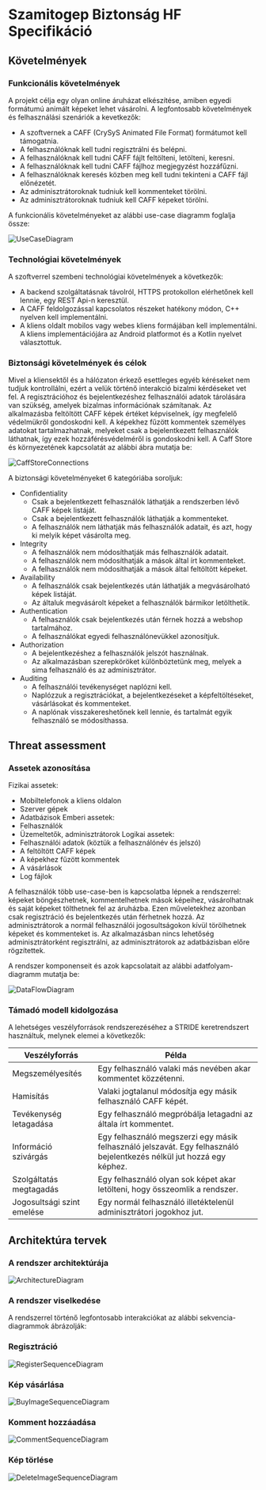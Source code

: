 # Szamitogep Biztonság HF Specifikáció
## Követelmények
### Funkcionális követelmények
A projekt célja egy olyan online áruházat elkészítése, amiben egyedi formátumú animált képeket lehet vásárolni. A legfontosabb követelmények és felhasználási szenáriók a kevetkezők:
* A szoftvernek a CAFF (CrySyS Animated File Format) formátumot kell támogatnia.
* A felhasználóknak kell tudni regisztrálni és belépni.
* A felhasználóknak kell tudni CAFF fájlt feltölteni, letölteni, keresni.
* A felhasználóknak kell tudni CAFF fájlhoz megjegyzést hozzáfűzni.
* A felhasználóknak keresés közben meg kell tudni tekinteni a CAFF fájl előnézetét.
* Az adminisztrátoroknak tudniuk kell kommenteket törölni.
* Az adminisztrátoroknak tudniuk kell CAFF képeket törölni.

A funkcionális követelményeket az alábbi use-case diagramm foglalja össze:

![UseCaseDiagram](images/UseCaseDiagram.png)

### Technológiai követelmények
A szoftverrel szembeni technológiai követelmények a következők:
* A backend szolgáltatásnak távolról, HTTPS protokollon elérhetőnek kell lennie, egy REST Api-n keresztül.
* A CAFF feldolgozással kapcsolatos részeket hatékony módon, C++ nyelven kell implementálni.
* A kliens oldalt mobilos vagy webes kliens formájában kell implementálni. A kliens implementációjára az Android platformot és a Kotlin nyelvet választottuk.

### Biztonsági követelmények és célok
Mivel a kliensektől és a hálózaton érkező esettleges egyéb kéréseket nem tudjuk kontrollálni, ezért a velük történő interakció bizalmi kérdéseket vet fel. A regisztrációhoz és bejelentkezéshez felhasználói adatok tárolására van szükség, amelyek bizalmas információnak számítanak. Az alkalmazásba feltöltött CAFF képek értéket képviselnek, így megfelelő védelmükről gondoskodni kell. A képekhez fűzött kommentek személyes adatokat tartalmazhatnak, melyeket csak a bejelentkezett felhasználók láthatnak, így ezek hozzáférésvédelméről is gondoskodni kell. A Caff Store és környezetének kapcsolatát az alábbi ábra mutatja be:

![CaffStoreConnections](images/CaffStoreConnections.png)

A biztonsági követelményeket 6 kategóriába soroljuk:
* Confidentiality
    * Csak a bejelentkezett felhasználók láthatják a rendszerben lévő CAFF képek listáját.
    * Csak a bejelentkezett felhasználók láthatják a kommenteket.
    * A felhasználók nem láthatják más felhasználók adatait, és azt, hogy ki melyik képet vásárolta meg.
* Integrity
    * A felhasználók nem módosíthatják más felhasználók adatait.
    * A felhasználók nem módosíthatják a mások által írt kommenteket.
    * A felhasználók nem módosíthatják a mások által feltöltött képeket.
* Availability
    * A felhasználók csak bejelentkezés után láthatják a megvásárolható képek listáját.
    * Az általuk megvásárolt képeket a felhasználók bármikor letölthetik.
* Authentication
    * A felhasználók csak bejelentkezés után férnek hozzá a webshop tartalmához.
    * A felhasználókat egyedi felhasználónevükkel azonosítjuk.
* Authorization
    * A bejelentkezéshez a felhasználók jelszót használnak.
    * Az alkalmazásban szerepköröket különböztetünk meg, melyek a sima felhasználó és az adminisztrátor.
* Auditing
    * A felhasználói tevékenységet naplózni kell.
    * Naplózzuk a regisztrációkat, a bejelentkezéseket a képfeltöltéseket, vásárlásokat és kommenteket.
    * A naplónak visszakereshetőnek kell lennie, és tartalmát egyik felhasználó se módosíthassa.

## Threat assessment
### Assetek azonosítása
Fizikai assetek:
* Mobiltelefonok a kliens oldalon
* Szerver gépek
* Adatbázisok
Emberi assetek:
* Felhasználók
* Üzemeltetők, adminisztrátorok
Logikai assetek:
* Felhasználói adatok (köztük a felhasználónév és jelszó)
* A feltöltött CAFF képek
* A képekhez fűzött kommentek
* A vásárlások
* Log fájlok

A felhasználók több use-case-ben is kapcsolatba lépnek a rendszerrel: képeket böngészhetnek, kommentelhetnek mások képeihez, vásárolhatnak és saját képeket tölthetnek fel az áruházba. Ezen műveletekhez azonban csak regisztráció és bejelentkezés után férhetnek hozzá. Az adminisztrátorok a normál felhasználói jogosultságokon kívül törölhetnek képeket és kommenteket is. Az alkalmazásban nincs lehetőség adminisztrátorként regisztrálni, az adminisztrátorok az adatbázisban előre rögzítettek.

A rendszer komponenseit és azok kapcsolatait az alábbi adatfolyam-diagramm mutatja be:

![DataFlowDiagram](images/DataFlowDiagram.png)

### Támadó modell kidolgozása
A lehetséges veszélyforrások rendszerezéséhez a STRIDE keretrendszert használtuk, melynek elemei a következők:

Veszélyforrás | Példa 
------------ | -------------
Megszemélyesítés | Egy felhasználó valaki más nevében akar kommentet közzétenni.
Hamisítás | Valaki jogtalanul módosítja egy másik felhasználó CAFF képét.
Tevékenység letagadása | Egy felhasználó megpróbálja letagadni az általa írt kommentet. 
Információ szivárgás | Egy felhasználó megszerzi egy másik felhasználó jelszavát. Egy felhasználó bejelentkezés nélkül jut hozzá egy képhez. 
Szolgáltatás megtagadás | Egy felhasználó olyan sok képet akar letölteni, hogy összeomlik a rendszer.
Jogosultsági szint emelése | Egy normál felhasználó illetéktelenül adminisztrátori jogokhoz jut.

## Architektúra tervek
### A rendszer architektúrája
![ArchitectureDiagram](images/ArchitectureDiagram.png)

### A rendszer viselkedése
A rendszerrel történő legfontosabb interakciókat az alábbi sekvencia-diagrammok ábrázolják:

### Regisztráció
![RegisterSequenceDiagram](images/RegisterSequenceDiagram.png)

### Kép vásárlása
![BuyImageSequenceDiagram](images/BuyImageSequenceDiagram.png)

### Komment hozzáadása
![CommentSequenceDiagram](images/CommentSequenceDiagram.png)

### Kép törlése
![DeleteImageSequenceDiagram](images/DeleteImageSequenceDiagram.png)

